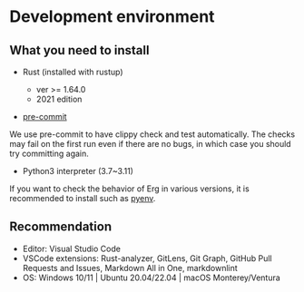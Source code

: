 # Development environment

## What you need to install

* Rust (installed with rustup)

  * ver >= 1.64.0
  * 2021 edition

* [pre-commit](https://pre-commit.com/)

We use pre-commit to have clippy check and test automatically.
The checks may fail on the first run even if there are no bugs, in which case you should try committing again.

* Python3 interpreter (3.7~3.11)

If you want to check the behavior of Erg in various versions, it is recommended to install such as [pyenv](https://github.com/pyenv/pyenv).

## Recommendation

* Editor: Visual Studio Code
* VSCode extensions: Rust-analyzer, GitLens, Git Graph, GitHub Pull Requests and Issues, Markdown All in One, markdownlint
* OS: Windows 10/11 | Ubuntu 20.04/22.04 | macOS Monterey/Ventura
